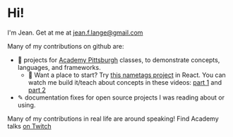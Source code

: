 # Hi!
I'm Jean. Get at me at jean.f.lange@gmail.com

Many of my contributions on github are:
* 🧮 projects for [Academy Pittsburgh](http://academypgh.com) classes, to demonstrate concepts, languages, and frameworks.
  * 📛 Want a place to start? Try [this nametags project](https://github.com/jeanlange/react-nametags) in React. You can watch me build it/teach about concepts in these videos: [part 1](https://www.twitch.tv/videos/1845577080?filter=all&sort=time) and [part 2](https://www.twitch.tv/videos/1846373430?filter=all&sort=time)
* ✎ documentation fixes for open source projects I was reading about or using.

Many of my contributions in real life are around speaking! Find Academy talks [on Twitch](twitch.tv/academypgh)
